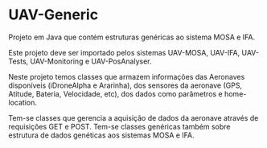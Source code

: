 # UAV-Generic

Projeto em Java que contém estruturas genéricas ao sistema MOSA e IFA.

Este projeto deve ser importado pelos sistemas UAV-MOSA, UAV-IFA, UAV-Tests, UAV-Monitoring e UAV-PosAnalyser.

Neste projeto temos classes que armazem informações das Aeronaves disponíveis (iDroneAlpha e Ararinha), dos sensores da aeronave (GPS, Atitude, Bateria, Velocidade, etc), dos dados como parâmetros e home-location.

Tem-se classes que gerencia a aquisição de dados da aeronave através de requisições GET e POST. Tem-se classes genéricas também sobre estrutura de dados genéticas aos sistemas MOSA e IFA.
